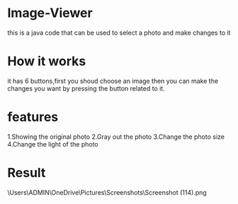 # Image-Viewer
this is a java code that can be used to select a photo and make changes to it
# How it works
it has 6 buttons,first you shoud choose an image then you can make the changes you want by pressing the button related to it.
# features
1.Showing the original photo
2.Gray out the photo
3.Change the photo size
4.Change the light of the photo
# Result
\Users\ADMIN\OneDrive\Pictures\Screenshots\Screenshot (114).png

